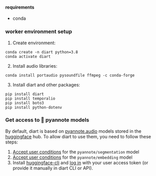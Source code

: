 #### requirements

- conda

### worker environment setup

1. Create environment:

```shell
conda create -n diart python=3.8
conda activate diart
```

2. Install audio libraries:

```shell
conda install portaudio pysoundfile ffmpeg -c conda-forge
```

3. Install diart and other packages:

```shell
pip install diart
pip install temporalio
pip install boto3
pip install python-dotenv
```

### Get access to 🎹 pyannote models

By default, diart is based on [pyannote.audio](https://github.com/pyannote/pyannote-audio) models stored in the [huggingface](https://huggingface.co/) hub.
To allow diart to use them, you need to follow these steps:

1. [Accept user conditions](https://huggingface.co/pyannote/segmentation) for the `pyannote/segmentation` model
2. [Accept user conditions](https://huggingface.co/pyannote/embedding) for the `pyannote/embedding` model
3. Install [huggingface-cli](https://huggingface.co/docs/huggingface_hub/quick-start#install-the-hub-library) and [log in](https://huggingface.co/docs/huggingface_hub/quick-start#login) with your user access token (or provide it manually in diart CLI or API).
